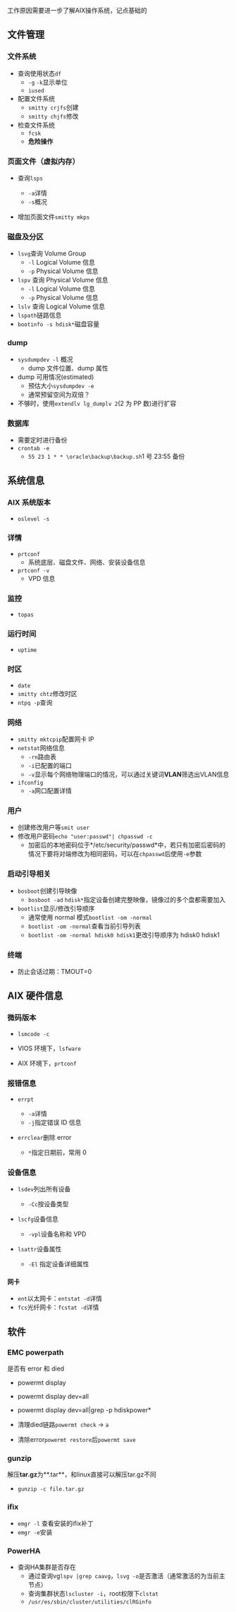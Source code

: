工作原因需要进一步了解AIX操作系统，记点基础的


## 文件管理

### 文件系统

- 查询使用状态`df`
  - `-g` `-k`显示单位
  - `iused`
- 配置文件系统
  - `smitty crjfs`创建
  - `smitty chjfs`修改
- 检查文件系统
  - `fcsk`
  - **危险操作**

### 页面文件（虚拟内存）

- 查询`lsps`

  - `-a`详情
  - `-s`概况

- 增加页面文件`smitty mkps`

### 磁盘及分区

- `lsvg`查询 Volume Group
  - `-l` Logical Volume 信息
  - `-p` Physical Volume 信息
- `lspv` 查询 Physical Volume 信息
  - `-l` Logical Volume 信息
  - `-p` Physical Volume 信息
- `lslv` 查询 Logical Volume 信息
- `lspath`链路信息
- `bootinfo -s hdisk*`磁盘容量

### dump

- `sysdumpdev -l` 概况
  - dump 文件位置、dump 属性
- dump 可用情况(estimated)
  - 预估大小`sysdumpdev -e`
  - 通常预留空间为双倍？
- 不够时，使用`extendlv lg_dumplv 2`(2 为 PP 数)进行扩容

### 数据库

- 需要定时进行备份
- `crontab -e`
  - `55 23 1 * * \oracle\backup\backup.sh`1 号 23:55 备份

## 系统信息

### AIX 系统版本

- `oslevel -s`

### 详情

- `prtconf`
  - 系统底层、磁盘文件、网络、安装设备信息
- `prtconf -v`
  - VPD 信息

### 监控

- `topas`

### 运行时间

- `uptime`

### 时区

- `date`
- `smitty chtz`修改时区
- `ntpq -p`查询

### 网络

- `smitty mktcpip`配置网卡 IP
- `netstat`网络信息
  - `-rn`路由表
  - `-i`已配置的端口
  - `-v`显示每个网络物理端口的情况，可以通过关键词**VLAN**筛选出VLAN信息
- `ifconfig`
  - `-a`网口配置详情

### 用户

- 创建修改用户等`smit user`
- 修改用户密码`echo "user:passwd"| chpasswd -c`
  - 加密后的本地密码位于*/etc/security/passwd*中，若只有加密后密码的情况下要将对端修改为相同密码，可以在`chpasswd`后使用`-e`参数

### 启动引导相关

- `bosboot`创建引导映像
  - `bosboot -ad` `hdisk*`指定设备创建完整映像，镜像过的多个盘都需要加入
- `bootlist`显示/修改引导顺序
  - 通常使用 normal 模式`bootlist -om -normal`
  - `bootlist -om -normal`查看当前引导列表
  - `bootlist -om -normal hdisk0 hdisk1`更改引导顺序为 hdisk0 hdisk1

### 终端

- 防止会话过期：TMOUT=0

## AIX 硬件信息

### 微码版本
 
- `lsmcode -c`
- VIOS 环境下，`lsfware`

- AIX 环境下，`prtconf`

### 报错信息

- `errpt`

  - `-a`详情
  - `-j`指定错误 ID 信息

- `errclear`删除 error
  - `*`指定日期前，常用 0

### 设备信息

- `lsdev`列出所有设备

  - `-Cc`按设备类型

- `lscfg`设备信息

  - `-vpl`设备名称和 VPD

- `lsattr`设备属性
  - `-El` 指定设备详细属性

#### 网卡

- `ent`以太网卡：`entstat -d`详情
- `fcs`光纤网卡：`fcstat -d`详情

## 软件

### EMC powerpath 

是否有 error 和 died

- powermt display

- powermt display dev=all

- powermt display dev=all|grep -p hdiskpower\*

- 清理died链路`powermt check` -> `a`

- 清除error`powermt restore`后`powermt save`

### gunzip

解压**tar.gz**为**.tar**，和linux直接可以解压tar.gz不同

- `gunzip -c file.tar.gz`
### ifix
- `emgr -l` 查看安装的ifix补丁
- `emgr -e`安装 

### PowerHA

- 查询HA集群是否存在
  - 通过查询vg`lspv |grep caavg`，`lsvg -o`是否激活（通常激活的为当前主节点）
  - 查询集群状态`lscluster -i`，root权限下`clstat`
  - `/usr/es/sbin/cluster/utilities/clRGinfo`